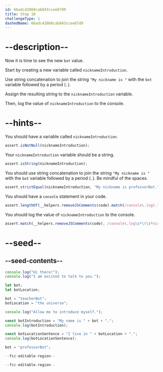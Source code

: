 ```yaml
---
id: 66adc42868cab843ccee87d9
title: Step 10
challengeType: 1
dashedName: 66adc42868cab843ccee87d9
---
```


# --description--

Now it is time to see the new `bot` value.

Start by creating a new variable called `nicknameIntroduction`.

Use string concatenation to join the string `"My nickname is "` with the `bot` variable followed by a period (`.`).

Assign the resulting string to the `nicknameIntroduction` variable.

Then, log the value of `nicknameIntroduction` to the console. 

# --hints--

You should have a variable called `nicknameIntroduction`.

```js
assert.isNotNull(nicknameIntroduction);
```

Your `nicknameIntroduction` variable should be a string.

```js
assert.isString(nicknameIntroduction);
```

You should use string concatenation to join the string `"My nickname is "` with the `bot` variable followed by a period (`.`). Be mindful of the spaces.

```js
assert.strictEqual(nicknameIntroduction, "My nickname is professorBot.");
```

You should have a `console` statement in your code.

```js
assert.lengthOf(__helpers.removeJSComments(code).match(/console\.log(.*)/g), 6);
```

You should log the value of `nicknameIntroduction` to the console.

```js
assert.match(__helpers.removeJSComments(code), /console\.log\s*\(\s*nicknameIntroduction\s*\)/);
```

# --seed--

## --seed-contents--

```js
console.log("Hi there!");
console.log("I am excited to talk to you.");

let bot;
let botLocation;

bot = "teacherBot";
botLocation = "the universe";

console.log("Allow me to introduce myself.");

const botIntroduction = "My name is " + bot + ".";
console.log(botIntroduction);

const botLocationSentence = "I live in " + botLocation + ".";
console.log(botLocationSentence);

bot = "professorBot";

--fcc-editable-region--

--fcc-editable-region--
```
